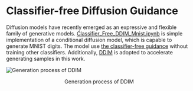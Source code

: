# Classifier-free Diffusion Guidance

Diffusion models have recently emerged as an expressive and flexible family of generative models. [Classifier_Free_DDIM_Mnist.ipynb](Classifier_Free_DDPM_Mnist.ipynb) is simple implementation of a conditional diffusion model, which is capable to generate MNIST digits. The model use [the classifier-free guidance](https://arxiv.org/abs/2207.12598) without training other classifiers. Additionally, [DDIM](https://arxiv.org/abs/2010.02502) is adopted to accelerate generating samples in this work.

![Generation process of DDIM](https://media.githubusercontent.com/media/tatakai1/classifier_free_ddim/main/generate_mnist.gif)
<p align="center">Generation process of DDIM</p>

